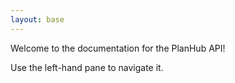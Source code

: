 ```yaml
---
layout: base
---
```


Welcome to the documentation for the PlanHub API!

Use the left-hand pane to navigate it.
